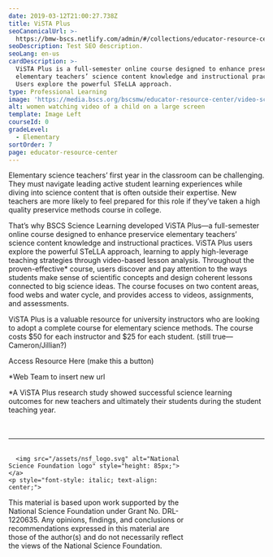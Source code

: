 ```yaml
---
date: 2019-03-12T21:00:27.738Z
title: ViSTA Plus
seoCanonicalUrl: >-
  https://bmw-bscs.netlify.com/admin/#/collections/educator-resource-center/vista-plus
seoDescription: Test SEO description.
seoLang: en-us
cardDescription: >-
  ViSTA Plus is a full-semester online course designed to enhance preservice
  elementary teachers’ science content knowledge and instructional practices.
  Users explore the powerful STeLLA approach.
type: Professional Learning
image: 'https://media.bscs.org/bscsmw/educator-resource-center/video-screen.jpg'
alt: women watching video of a child on a large screen
template: Image Left
courseId: 0
gradeLevel:
  - Elementary
sortOrder: 7
page: educator-resource-center
---
```

Elementary science teachers’ first year in the classroom can be challenging. They must navigate leading active student learning experiences while diving into science content that is often outside their expertise. New teachers are more likely to feel prepared for this role if they’ve taken a high quality preservice methods course in college.  

That’s why BSCS Science Learning developed ViSTA Plus—a full-semester online course designed to enhance preservice elementary teachers’ science content knowledge and instructional practices. ViSTA Plus users explore the powerful STeLLA approach, learning to apply high-leverage teaching strategies through video-based lesson analysis. Throughout the proven-effective* course, users discover and pay attention to the ways students make sense of scientific concepts and design coherent lessons connected to big science ideas. The course focuses on two content areas, food webs and water cycle, and provides access to videos, assignments, and assessments.  

ViSTA Plus is a valuable resource for university instructors who are looking to adopt a complete course for elementary science methods. The course costs $50 for each instructor and $25 for each student. (still true—Cameron/Jillian?)

Access Resource Here (make this a button) 

\*Web Team to insert new url

\*A ViSTA Plus research study showed successful science learning outcomes for new teachers and ultimately their students during the student teaching year.  

<hr style="margin-top: 3rem; margin-bottom: 2rem;" />
<div class="d-flex justify-content-center">
  <div style="width: 70%;">
    
      <img src="/assets/nsf_logo.svg" alt="National Science Foundation logo" style="height: 85px;">
    </a>
    <p style="font-style: italic; text-align: center;">
This material is based upon work supported by the National Science Foundation under Grant No. DRL-1220635. Any opinions, findings, and conclusions or recommendations expressed in this material are those of the author(s) and do not necessarily reflect the views of the National Science Foundation.
    </p>
  </div>
</div>
